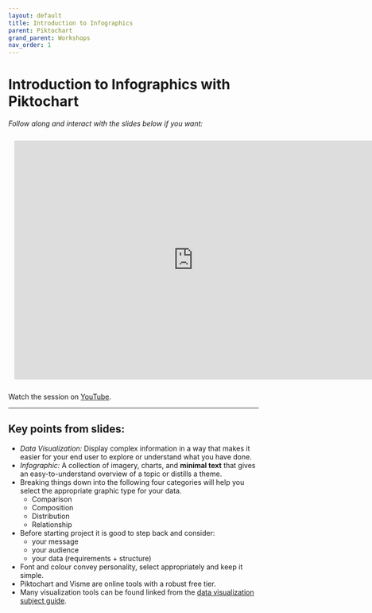 ```yaml
---
layout: default
title: Introduction to Infographics
parent: Piktochart
grand_parent: Workshops
nav_order: 1
---
```


# Introduction to Infographics with Piktochart

*Follow along and interact with the slides below if you want:*
<br>

<iframe width="720" height="480" frameborder="0" marginheight="0" marginwidth="0" style="border:12px solid  #fcfcfc" src="https://meginwinnipeg.github.io/slides/pik_w2022.html"></iframe>

Watch the session on [YouTube](https://youtu.be/woS22s70tJw).
<hr>

## Key points from slides:

- _Data Visualization:_ Display complex information in a way that makes it easier for your end user to explore or understand what you have done.  
- _Infographic:_ A collection of imagery, charts, and <strong>minimal text</strong> that gives an easy-to-understand overview of a topic or distills a theme.  
- Breaking things down into the following four categories will help you select the appropriate graphic type for your data.
	- Comparison  
    - Composition  
    - Distribution  
    - Relationship  
- Before starting project it is good to step back and consider:  
	- your message  
    - your audience  
    - your data (requirements + structure)   
- Font and colour convey personality, select appropriately and keep it simple.
- Piktochart and Visme are online tools with a robust free tier.  
- Many visualization tools can be found linked from the [data visualization subject guide](https://libguides.lib.umanitoba.ca/viz).  


